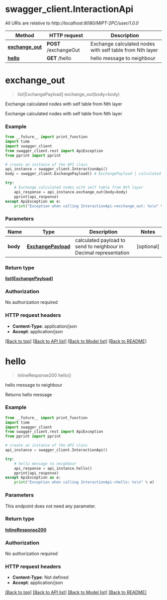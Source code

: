 # swagger_client.InteractionApi

All URIs are relative to *http://localhost:8080/MIPT-2PC/user/1.0.0*

Method | HTTP request | Description
------------- | ------------- | -------------
[**exchange_out**](InteractionApi.md#exchange_out) | **POST** /exchangeOut | Exchange calculated nodes with self table from Nth layer
[**hello**](InteractionApi.md#hello) | **GET** /hello | hello message to neighbour

# **exchange_out**
> list[ExchangePayload] exchange_out(body=body)

Exchange calculated nodes with self table from Nth layer

Exchange calculated nodes with self table from Nth layer

### Example
```python
from __future__ import print_function
import time
import swagger_client
from swagger_client.rest import ApiException
from pprint import pprint

# create an instance of the API class
api_instance = swagger_client.InteractionApi()
body = swagger_client.ExchangePayload() # ExchangePayload | calculated payload to send to neighbour in Decimal representation (optional)

try:
    # Exchange calculated nodes with self table from Nth layer
    api_response = api_instance.exchange_out(body=body)
    pprint(api_response)
except ApiException as e:
    print("Exception when calling InteractionApi->exchange_out: %s\n" % e)
```

### Parameters

Name | Type | Description  | Notes
------------- | ------------- | ------------- | -------------
 **body** | [**ExchangePayload**](ExchangePayload.md)| calculated payload to send to neighbour in Decimal representation | [optional] 

### Return type

[**list[ExchangePayload]**](ExchangePayload.md)

### Authorization

No authorization required

### HTTP request headers

 - **Content-Type**: application/json
 - **Accept**: application/json

[[Back to top]](#) [[Back to API list]](../README.md#documentation-for-api-endpoints) [[Back to Model list]](../README.md#documentation-for-models) [[Back to README]](../README.md)

# **hello**
> InlineResponse200 hello()

hello message to neighbour

Returns hello message

### Example
```python
from __future__ import print_function
import time
import swagger_client
from swagger_client.rest import ApiException
from pprint import pprint

# create an instance of the API class
api_instance = swagger_client.InteractionApi()

try:
    # hello message to neighbour
    api_response = api_instance.hello()
    pprint(api_response)
except ApiException as e:
    print("Exception when calling InteractionApi->hello: %s\n" % e)
```

### Parameters
This endpoint does not need any parameter.

### Return type

[**InlineResponse200**](InlineResponse200.md)

### Authorization

No authorization required

### HTTP request headers

 - **Content-Type**: Not defined
 - **Accept**: application/json

[[Back to top]](#) [[Back to API list]](../README.md#documentation-for-api-endpoints) [[Back to Model list]](../README.md#documentation-for-models) [[Back to README]](../README.md)

